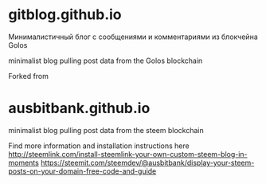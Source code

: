 # gitblog.github.io
Минималистичный блог с сообщениями и комментариями из блокчейна Golos 

minimalist blog pulling post data from the Golos blockchain


Forked from
# ausbitbank.github.io
minimalist blog pulling post data from the steem blockchain

Find more information and installation instructions here 
http://steemlink.com/install-steemlink-your-own-custom-steem-blog-in-moments
https://steemit.com/steemdev/@ausbitbank/display-your-steem-posts-on-your-domain-free-code-and-guide
